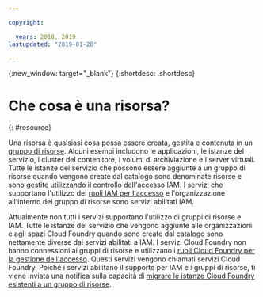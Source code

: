 ```yaml
---

copyright:

  years: 2018, 2019
lastupdated: "2019-01-28"

---
```


{:new_window: target="_blank"}
{:shortdesc: .shortdesc}


# Che cosa è una risorsa?
{: #resource}

Una risorsa è qualsiasi cosa possa essere creata, gestita e contenuta in un [gruppo di risorse](/docs/resources?topic=resources-rgs). Alcuni esempi includono le applicazioni, le istanze del servizio, i cluster del contenitore, i volumi di archiviazione e i server virtuali. Tutte le istanze del servizio che possono essere aggiunte a un gruppo di risorse quando vengono create dal catalogo sono denominate risorse e sono gestite utilizzando il controllo dell'accesso IAM. I servizi che supportano l'utilizzo dei [ruoli IAM per l'accesso](/docs/iam?topic=iam-userroles#iamusermanrol) e l'organizzazione all'interno del gruppo di risorse sono servizi abilitati IAM.

Attualmente non tutti i servizi supportano l'utilizzo di gruppi di risorse e IAM. Tutte le istanze del servizio che vengono aggiunte alle organizzazioni e agli spazi Cloud Foundry quando sono create dal catalogo sono nettamente diverse dai servizi abilitati a IAM. I servizi Cloud Foundry non hanno connessioni ai gruppi di risorse e utilizzano i [ruoli Cloud Foundry per la gestione dell'accesso](/docs/iam?topic=iam-cfaccess#cfroles). Questi servizi vengono chiamati servizi Cloud Foundry. Poiché i servizi abilitano il supporto per IAM e i gruppi di risorse, ti viene inviata una notifica sulla capacità di [migrare le istanze Cloud Foundry esistenti a un gruppo di risorse](/docs/resources?topic=resources-migrate).


